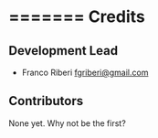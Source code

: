 =======
Credits
=======

Development Lead
----------------

* Franco Riberi <fgriberi@gmail.com>

Contributors
------------

None yet. Why not be the first?
